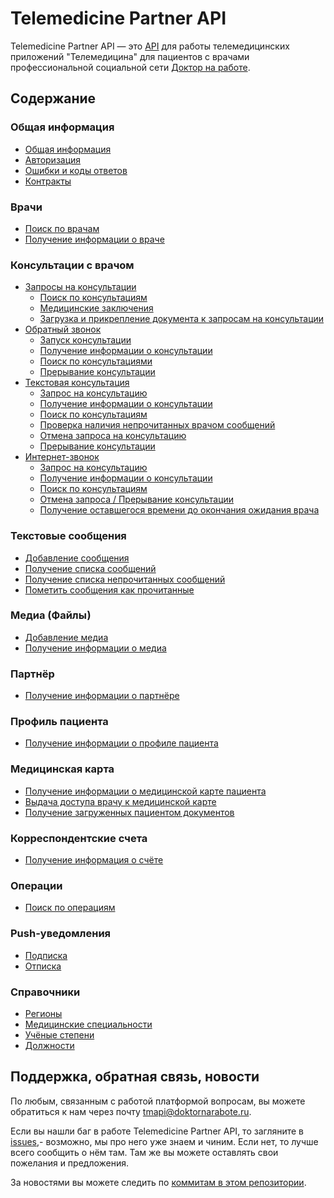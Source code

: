 # Telemedicine Partner API

Telemedicine Partner API — это [API](https://ru.wikipedia.org/wiki/API) для работы телемедицинских приложений "Телемедицина" для пациентов с врачами профессиональной социальной сети [Доктор на работе](https://www.doktornarabote.ru/AboutUs).

## Содержание

### Общая информация

* [Общая информация](https://github.com/doktornarabote/telemedicine-partner-api/blob/master/docs/general.md)
* [Авторизация](https://github.com/doktornarabote/telemedicine-partner-api/blob/master/docs/authorization.md)
* [Ошибки и коды ответов](https://github.com/doktornarabote/telemedicine-partner-api/blob/master/docs/errors.md)
* [Контракты](https://github.com/doktornarabote/telemedicine-partner-api/blob/master/docs/contracts.md)

### Врачи

* [Поиск по врачам](https://github.com/doktornarabote/telemedicine-partner-api/blob/master/docs/doctors.md)
* [Получение информации о враче](https://github.com/doktornarabote/telemedicine-partner-api/blob/master/docs/doctors.md)

### Консультации с врачом

* [Запросы на консультации](https://github.com/doktornarabote/telemedicine-partner-api/blob/master/docs/requests.md)
  * [Поиск по консультациям](https://github.com/doktornarabote/telemedicine-partner-api/blob/master/docs/requests.md)
  * [Медицинские заключения](https://github.com/doktornarabote/telemedicine-partner-api/blob/master/docs/requests.md)
  * [Загрузка и прикрепление документа к запросам на консультации](https://github.com/doktornarabote/telemedicine-partner-api/blob/master/docs/requests.md)
* [Обратный звонок](https://github.com/doktornarabote/telemedicine-partner-api/blob/master/docs/callbacks.md)
  * [Запуск консультации](https://github.com/doktornarabote/telemedicine-partner-api/blob/master/docs/callbacks.md)
  * [Получение информации о консультации](https://github.com/doktornarabote/telemedicine-partner-api/blob/master/docs/callbacks.md)
  * [Поиск по консультациями](https://github.com/doktornarabote/telemedicine-partner-api/blob/master/docs/callbacks.md)
  * [Прерывание консультации](https://github.com/doktornarabote/telemedicine-partner-api/blob/master/docs/callbacks.md)
* [Текстовая консультация](https://github.com/doktornarabote/telemedicine-partner-api/blob/master/docs/writings.md)
  * [Запрос на консультацию](https://github.com/doktornarabote/telemedicine-partner-api/blob/master/docs/writings.md)
  * [Получение информации о консультации](https://github.com/doktornarabote/telemedicine-partner-api/blob/master/docs/writings.md)
  * [Поиск по консультациям](https://github.com/doktornarabote/telemedicine-partner-api/blob/master/docs/writings.md)
  * [Проверка наличия непрочитанных врачом сообщений](https://github.com/doktornarabote/telemedicine-partner-api/blob/master/docs/writings.md)
  * [Отмена запроса на консультацию](https://github.com/doktornarabote/telemedicine-partner-api/blob/master/docs/writings.md)
  * [Прерывание консультации](https://github.com/doktornarabote/telemedicine-partner-api/blob/master/docs/writings.md)
* [Интернет-звонок](https://github.com/doktornarabote/telemedicine-partner-api/blob/master/docs/voip.md)
  * [Запрос на консультацию](https://github.com/doktornarabote/telemedicine-partner-api/blob/master/docs/voip.md)
  * [Получение информации о консультации](https://github.com/doktornarabote/telemedicine-partner-api/blob/master/docs/voip.md)
  * [Поиск по консультациям](https://github.com/doktornarabote/telemedicine-partner-api/blob/master/docs/voip.md)
  * [Отмена запроса / Прерывание консультации](https://github.com/doktornarabote/telemedicine-partner-api/blob/master/docs/voip.md)
  * [Получение оставшегося времени до окончания ожидания врача](https://github.com/doktornarabote/telemedicine-partner-api/blob/master/docs/voip.md)

### Текстовые сообщения

* [Добавление сообщения](https://github.com/doktornarabote/telemedicine-partner-api/blob/master/docs/messages.md)
* [Получение списка сообщений](https://github.com/doktornarabote/telemedicine-partner-api/blob/master/docs/messages.md)
* [Получение списка непрочитанных сообщений](https://github.com/doktornarabote/telemedicine-partner-api/blob/master/docs/messages.md)
* [Пометить сообщения как прочитанные](https://github.com/doktornarabote/telemedicine-partner-api/blob/master/docs/messages.md)

### Медиа (Файлы)

* [Добавление медиа](https://github.com/doktornarabote/telemedicine-partner-api/blob/master/docs/medias.md)
* [Получение информации о медиа](https://github.com/doktornarabote/telemedicine-partner-api/blob/master/docs/medias.md)

### Партнёр

* [Получение информации о партнёре](https://github.com/doktornarabote/telemedicine-partner-api/blob/master/docs/partner.md)

### Профиль пациента

* [Получение информации о профиле пациента](https://github.com/doktornarabote/telemedicine-partner-api/blob/master/docs/profile.md)

### Медицинская карта

* [Получение информации о медицинской карте пациента](https://github.com/doktornarabote/telemedicine-partner-api/blob/master/docs/medicalcard.md)
* [Выдача доступа врачу к медицинской карте](https://github.com/doktornarabote/telemedicine-partner-api/blob/master/docs/medicalcard.md)
* [Получение загруженных пациентом документов](https://github.com/doktornarabote/telemedicine-partner-api/blob/master/docs/medicalcard.md)

### Корреспондентские счета

* [Получение информация о счёте](https://github.com/doktornarabote/telemedicine-partner-api/blob/master/docs/correspondentaccounts.md)

### Операции

* [Поиск по операциям](https://github.com/doktornarabote/telemedicine-partner-api/blob/master/docs/operations.md)

### Push-уведомления

* [Подписка](https://github.com/doktornarabote/telemedicine-partner-api/blob/master/docs/pushnotifications.md)
* [Отписка](https://github.com/doktornarabote/telemedicine-partner-api/blob/master/docs/pushnotifications.md)

### Справочники

* [Регионы](https://github.com/doktornarabote/telemedicine-partner-api/blob/master/docs/regions.md)
* [Медицинские специальности](https://github.com/doktornarabote/telemedicine-partner-api/blob/master/docs/medicalspecialties.md)
* [Учёные степени](https://github.com/doktornarabote/telemedicine-partner-api/blob/master/docs/degrees.md)
* [Должности](https://github.com/doktornarabote/telemedicine-partner-api/blob/master/docs/medicalpositions.md)

## Поддержка, обратная связь, новости

По любым, связанным с работой платформой вопросам, вы можете обратиться к нам через почту tmapi@doktornarabote.ru.

Если вы нашли баг в работе Telemedicine Partner API, то загляните в
[issues](https://github.com/doktornarabote/telemedicine-partner-api/issues),- возможно, мы про него уже знаем и чиним. Если нет, то лучше всего сообщить о нём там. Там же вы можете оставлять свои пожелания и предложения.

За новостями вы можете следить по
[коммитам в этом репозитории](https://github.com/doktornarabote/telemedicine-partner-api/commits/master).
